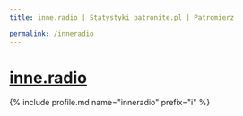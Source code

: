 ```yaml
---
title: inne.radio | Statystyki patronite.pl | Patromierz

permalink: /inneradio
---
```


# [inne.radio](https://patronite.pl/inneradio)

{% include profile.md name="inneradio" prefix="i" %}
